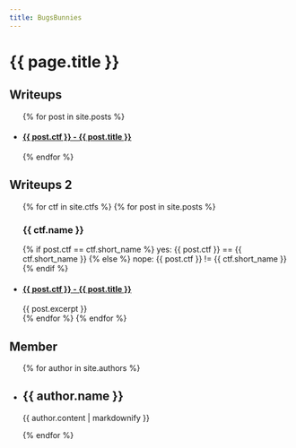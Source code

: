 ```yaml
---
title: BugsBunnies
---
```

<h1>{{ page.title }}</h1>

<h2>Writeups</h2>

<ul>
    {% for post in site.posts %}
    <li>
        <h4><a href="{{ post.url }}">{{ post.ctf }} - {{ post.title }}</a></h4>
    </li>
    {% endfor %}
</ul>

<h2>Writeups 2</h2>
<ul>
  {% for ctf in site.ctfs %}
    {% for post in site.posts %}
      <h3>{{ ctf.name }}</h3>
      {% if post.ctf == ctf.short_name %}
        yes: {{ post.ctf }} == {{ ctf.short_name }}
      {% else %}
        nope: {{ post.ctf }} != {{ ctf.short_name }}
      {% endif %}
        <li>
          <h4><a href="{{ post.url }}">{{ post.ctf }} - {{ post.title }}</a></h4>
          {{ post.excerpt }}
        </li>
    {% endfor %}
  {% endfor %}
</ul>

<h2>Member</h2>
<ul>
  {% for author in site.authors %}
    <li>
      <h2>{{ author.name }}</h2>
      <p>{{ author.content | markdownify }}</p>
    </li>
  {% endfor %}
</ul>

